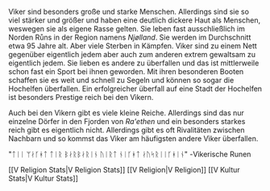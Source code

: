 Vìker sind besonders große und starke Menschen. Allerdings sind sie so viel stärker und größer und haben eine deutlich dickere Haut als Menschen, weswegen sie als eigene Rasse gelten. Sie leben fast ausschließlich im Norden Růns in der Region namens *Njølland*. Sie werden im Durchschnitt etwa 95 Jahre alt. Aber viele Sterben in Kämpfen.
Vìker sind zu einem Nett gegenüber eigentlich jedem aber auch zum anderen extrem gewaltsam zu eigentlich jedem. Sie lieben es andere zu überfallen und das ist mittlerweile schon fast ein Sport bei ihnen geworden. Mit ihren besonderen Booten schaffen sie es weit und schnell zu Segeln und können so sogar die Hochelfen überfallen. Ein erfolgreicher überfall auf eine Stadt der Hochelfen ist besonders Prestige reich bei den Vìkern. 

Auch bei den Vìkern gibt es viele kleine Reiche. Allerdings sind das nur einzelne Dörfer in den Fjorden von *Ra'ethen* und ein besonders starkes reich gibt es eigentlich nicht. Allerdings gibt es oft Rivalitäten zwischen Nachbarn und so kommst das Vìker am häufigsten andere Vìker überfallen.


"ᛏᛁᛁ ᛘᛅᚴᚼᛏ ᛏᛁᚱ ᛒᛅᚱᛒᛅᚱᛁᚾ ᚢᛁᚱᛏ ᚾᛁᚴᚼᛏ ᛅᚢᛋᚱᛁᛁᚴᚼᛁᚾ"
-Vìkerische Runen


[[V Religion Stats|V Religion Stats]]
[[V Religion|V Religion]]
[[V Kultur Stats|V Kultur Stats]]
